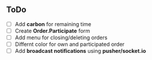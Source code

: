 ## ToDo
- [ ] Add __carbon__ for remaining time
- [ ] Create __Order.Participate__ form
- [ ] Add menu for closing/deleting orders
- [ ] Differnt color for own and participated order
- [ ] Add __broadcast notifications__ using __pusher/socket.io__